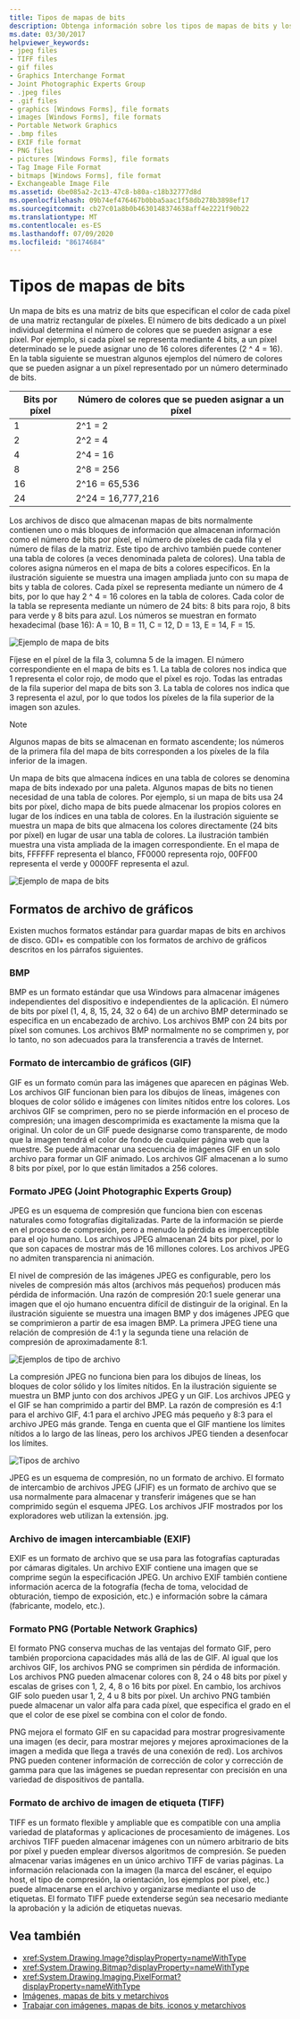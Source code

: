 ```yaml
---
title: Tipos de mapas de bits
description: Obtenga información sobre los tipos de mapas de bits y los formatos de archivo de gráficos GDI+ compatibles, incluidos BMP, JPG, GIF, PNG y TIFF.
ms.date: 03/30/2017
helpviewer_keywords:
- jpeg files
- TIFF files
- gif files
- Graphics Interchange Format
- Joint Photographic Experts Group
- .jpeg files
- .gif files
- graphics [Windows Forms], file formats
- images [Windows Forms], file formats
- Portable Network Graphics
- .bmp files
- EXIF file format
- PNG files
- pictures [Windows Forms], file formats
- Tag Image File Format
- bitmaps [Windows Forms], file format
- Exchangeable Image File
ms.assetid: 6be085a2-2c13-47c8-b80a-c18b32777d8d
ms.openlocfilehash: 09b74ef476467b0bba5aac1f58db278b3898ef17
ms.sourcegitcommit: cb27c01a8b0b4630148374638aff4e2221f90b22
ms.translationtype: MT
ms.contentlocale: es-ES
ms.lasthandoff: 07/09/2020
ms.locfileid: "86174684"
---
```

# <a name="types-of-bitmaps"></a>Tipos de mapas de bits
Un mapa de bits es una matriz de bits que especifican el color de cada píxel de una matriz rectangular de píxeles. El número de bits dedicado a un píxel individual determina el número de colores que se pueden asignar a ese píxel. Por ejemplo, si cada píxel se representa mediante 4 bits, a un píxel determinado se le puede asignar uno de 16 colores diferentes (2 ^ 4 = 16). En la tabla siguiente se muestran algunos ejemplos del número de colores que se pueden asignar a un píxel representado por un número determinado de bits.  
  
|Bits por píxel|Número de colores que se pueden asignar a un píxel|  
|--------------------|------------------------------------------------------|  
|1|2^1 = 2|  
|2|2^2 = 4|  
|4|2^4 = 16|  
|8|2^8 = 256|  
|16|2^16 = 65,536|  
|24|2^24 = 16,777,216|  
  
 Los archivos de disco que almacenan mapas de bits normalmente contienen uno o más bloques de información que almacenan información como el número de bits por píxel, el número de píxeles de cada fila y el número de filas de la matriz. Este tipo de archivo también puede contener una tabla de colores (a veces denominada paleta de colores). Una tabla de colores asigna números en el mapa de bits a colores específicos. En la ilustración siguiente se muestra una imagen ampliada junto con su mapa de bits y tabla de colores. Cada píxel se representa mediante un número de 4 bits, por lo que hay 2 ^ 4 = 16 colores en la tabla de colores. Cada color de la tabla se representa mediante un número de 24 bits: 8 bits para rojo, 8 bits para verde y 8 bits para azul. Los números se muestran en formato hexadecimal (base 16): A = 10, B = 11, C = 12, D = 13, E = 14, F = 15.  
  
 ![Ejemplo de mapa de bits](./media/aboutgdip03-art01.gif "AboutGdip03_Art01")  
  
 Fíjese en el píxel de la fila 3, columna 5 de la imagen. El número correspondiente en el mapa de bits es 1. La tabla de colores nos indica que 1 representa el color rojo, de modo que el píxel es rojo. Todas las entradas de la fila superior del mapa de bits son 3. La tabla de colores nos indica que 3 representa el azul, por lo que todos los píxeles de la fila superior de la imagen son azules.  
  
> [!NOTE]
> Algunos mapas de bits se almacenan en formato ascendente; los números de la primera fila del mapa de bits corresponden a los píxeles de la fila inferior de la imagen.  
  
 Un mapa de bits que almacena índices en una tabla de colores se denomina mapa de bits indexado por una paleta. Algunos mapas de bits no tienen necesidad de una tabla de colores. Por ejemplo, si un mapa de bits usa 24 bits por píxel, dicho mapa de bits puede almacenar los propios colores en lugar de los índices en una tabla de colores. En la ilustración siguiente se muestra un mapa de bits que almacena los colores directamente (24 bits por píxel) en lugar de usar una tabla de colores. La ilustración también muestra una vista ampliada de la imagen correspondiente. En el mapa de bits, FFFFFF representa el blanco, FF0000 representa rojo, 00FF00 representa el verde y 0000FF representa el azul.  
  
 ![Ejemplo de mapa de bits](./media/aboutgdip03-art02.gif "AboutGdip03_Art02")  
  
## <a name="graphics-file-formats"></a>Formatos de archivo de gráficos  
 Existen muchos formatos estándar para guardar mapas de bits en archivos de disco. GDI+ es compatible con los formatos de archivo de gráficos descritos en los párrafos siguientes.  
  
### <a name="bmp"></a>BMP  
 BMP es un formato estándar que usa Windows para almacenar imágenes independientes del dispositivo e independientes de la aplicación. El número de bits por píxel (1, 4, 8, 15, 24, 32 o 64) de un archivo BMP determinado se especifica en un encabezado de archivo. Los archivos BMP con 24 bits por píxel son comunes. Los archivos BMP normalmente no se comprimen y, por lo tanto, no son adecuados para la transferencia a través de Internet.  
  
### <a name="graphics-interchange-format-gif"></a>Formato de intercambio de gráficos (GIF)  
 GIF es un formato común para las imágenes que aparecen en páginas Web. Los archivos GIF funcionan bien para los dibujos de líneas, imágenes con bloques de color sólido e imágenes con límites nítidos entre los colores. Los archivos GIF se comprimen, pero no se pierde información en el proceso de compresión; una imagen descomprimida es exactamente la misma que la original. Un color de un GIF puede designarse como transparente, de modo que la imagen tendrá el color de fondo de cualquier página web que la muestre. Se puede almacenar una secuencia de imágenes GIF en un solo archivo para formar un GIF animado. Los archivos GIF almacenan a lo sumo 8 bits por píxel, por lo que están limitados a 256 colores.  
  
### <a name="joint-photographic-experts-group-jpeg"></a>Formato JPEG (Joint Photographic Experts Group)  
 JPEG es un esquema de compresión que funciona bien con escenas naturales como fotografías digitalizadas. Parte de la información se pierde en el proceso de compresión, pero a menudo la pérdida es imperceptible para el ojo humano. Los archivos JPEG almacenan 24 bits por píxel, por lo que son capaces de mostrar más de 16 millones colores. Los archivos JPEG no admiten transparencia ni animación.  
  
 El nivel de compresión de las imágenes JPEG es configurable, pero los niveles de compresión más altos (archivos más pequeños) producen más pérdida de información. Una razón de compresión 20:1 suele generar una imagen que el ojo humano encuentra difícil de distinguir de la original. En la ilustración siguiente se muestra una imagen BMP y dos imágenes JPEG que se comprimieron a partir de esa imagen BMP. La primera JPEG tiene una relación de compresión de 4:1 y la segunda tiene una relación de compresión de aproximadamente 8:1.  
  
 ![Ejemplos de tipo de archivo](./media/aboutgdip03-art03.gif "AboutGdip03_Art03")  
  
 La compresión JPEG no funciona bien para los dibujos de líneas, los bloques de color sólido y los límites nítidos. En la ilustración siguiente se muestra un BMP junto con dos archivos JPEG y un GIF. Los archivos JPEG y el GIF se han comprimido a partir del BMP. La razón de compresión es 4:1 para el archivo GIF, 4:1 para el archivo JPEG más pequeño y 8:3 para el archivo JPEG más grande. Tenga en cuenta que el GIF mantiene los límites nítidos a lo largo de las líneas, pero los archivos JPEG tienden a desenfocar los límites.  
  
 ![Tipos de archivo](./media/aboutgdip03-art03a.gif "AboutGdip03_Art03A")  
  
 JPEG es un esquema de compresión, no un formato de archivo. El formato de intercambio de archivos JPEG (JFIF) es un formato de archivo que se usa normalmente para almacenar y transferir imágenes que se han comprimido según el esquema JPEG. Los archivos JFIF mostrados por los exploradores web utilizan la extensión. jpg.  
  
### <a name="exchangeable-image-file-exif"></a>Archivo de imagen intercambiable (EXIF)  
 EXIF es un formato de archivo que se usa para las fotografías capturadas por cámaras digitales. Un archivo EXIF contiene una imagen que se comprime según la especificación JPEG. Un archivo EXIF también contiene información acerca de la fotografía (fecha de toma, velocidad de obturación, tiempo de exposición, etc.) e información sobre la cámara (fabricante, modelo, etc.).  
  
### <a name="portable-network-graphics-png"></a>Formato PNG (Portable Network Graphics)  
 El formato PNG conserva muchas de las ventajas del formato GIF, pero también proporciona capacidades más allá de las de GIF. Al igual que los archivos GIF, los archivos PNG se comprimen sin pérdida de información. Los archivos PNG pueden almacenar colores con 8, 24 o 48 bits por píxel y escalas de grises con 1, 2, 4, 8 o 16 bits por píxel. En cambio, los archivos GIF solo pueden usar 1, 2, 4 u 8 bits por píxel. Un archivo PNG también puede almacenar un valor alfa para cada píxel, que especifica el grado en el que el color de ese píxel se combina con el color de fondo.  
  
 PNG mejora el formato GIF en su capacidad para mostrar progresivamente una imagen (es decir, para mostrar mejores y mejores aproximaciones de la imagen a medida que llega a través de una conexión de red). Los archivos PNG pueden contener información de corrección de color y corrección de gamma para que las imágenes se puedan representar con precisión en una variedad de dispositivos de pantalla.  
  
### <a name="tag-image-file-format-tiff"></a>Formato de archivo de imagen de etiqueta (TIFF)  
 TIFF es un formato flexible y ampliable que es compatible con una amplia variedad de plataformas y aplicaciones de procesamiento de imágenes. Los archivos TIFF pueden almacenar imágenes con un número arbitrario de bits por píxel y pueden emplear diversos algoritmos de compresión. Se pueden almacenar varias imágenes en un único archivo TIFF de varias páginas. La información relacionada con la imagen (la marca del escáner, el equipo host, el tipo de compresión, la orientación, los ejemplos por píxel, etc.) puede almacenarse en el archivo y organizarse mediante el uso de etiquetas. El formato TIFF puede extenderse según sea necesario mediante la aprobación y la adición de etiquetas nuevas.  
  
## <a name="see-also"></a>Vea también

- <xref:System.Drawing.Image?displayProperty=nameWithType>
- <xref:System.Drawing.Bitmap?displayProperty=nameWithType>
- <xref:System.Drawing.Imaging.PixelFormat?displayProperty=nameWithType>
- [Imágenes, mapas de bits y metarchivos](images-bitmaps-and-metafiles.md)
- [Trabajar con imágenes, mapas de bits, iconos y metarchivos](working-with-images-bitmaps-icons-and-metafiles.md)
